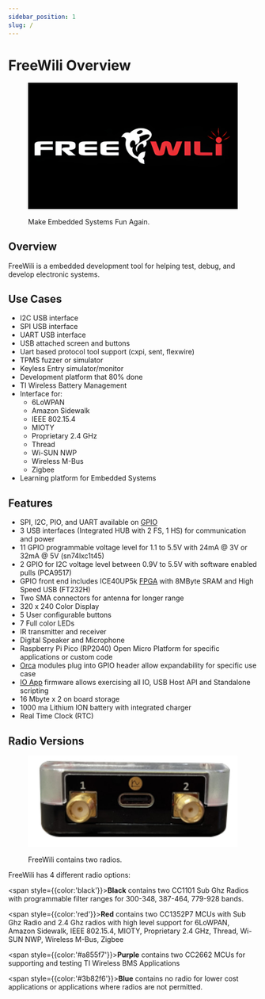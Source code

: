```yaml
---
sidebar_position: 1
slug: /
---
```


# FreeWili Overview

<!-- <div class="text--center"> 
  <img src="/img/freewili-overview.jpg" alt="freewili-overview" /> 
</div> -->

<div class="text--center">

<figure>

![Freewili Overview](./assets/freewili-overview.jpg "Freewili Overview")
<figcaption>Make Embedded Systems Fun Again.</figcaption>
</figure>
</div>

## Overview

FreeWili is a embedded development tool for helping test, debug, and develop electronic systems.

## Use Cases

- I2C USB interface
- SPI USB interface
- UART USB interface
- USB attached screen and buttons
- Uart based protocol tool support (cxpi, sent, flexwire)
- TPMS fuzzer or simulator
- Keyless Entry simulator/monitor
- Development platform that 80% done
- TI Wireless Battery Management
- Interface for:
  - 6LoWPAN
  - Amazon Sidewalk
  - IEEE 802.15.4
  - MIOTY
  - Proprietary 2.4 GHz
  - Thread
  - Wi-SUN NWP
  - Wireless M-Bus
  - Zigbee
- Learning platform for Embedded Systems

## Features

- SPI, I2C, PIO, and UART available on [GPIO](/gpio)
- 3 USB interfaces (Integrated HUB with 2 FS, 1 HS) for communication and power
- 11 GPIO programmable voltage level for 1.1 to 5.5V with 24mA @ 3V or 32mA @ 5V (sn74lxc1t45)
- 2 GPIO for I2C voltage level between 0.9V to 5.5V with software enabled pulls (PCA9517)
- GPIO front end includes ICE40UP5k [FPGA](/ice40-fpga/ice40-fpga-overview) with 8MByte SRAM and High Speed USB (FT232H)
- Two SMA connectors for antenna for longer range
- 320 x 240 Color Display
- 5 User configurable buttons
- 7 Full color LEDs
- IR transmitter and receiver
- Digital Speaker and Microphone
- Raspberry Pi Pico (RP2040) Open Micro Platform for specific applications or custom code
- [Orca](/extending-with-orcas) modules plug into GPIO header allow expandability for specific use case
- [IO App](/io-app) firmware allows exercising all IO, USB Host API and Standalone scripting
- 16 Mbyte x 2 on board storage
- 1000 ma Lithium ION battery with integrated charger
- Real Time Clock (RTC)

## Radio Versions

<div class="text--center">

<figure>

![Radio Versions](./assets/radio-versions.jpg "Radio Versions")
<figcaption>FreeWili contains two radios.</figcaption>
</figure>
</div>

FreeWili has 4 different radio options:

<span style={{color:'black'}}>**Black**</span>  contains two CC1101 Sub Ghz Radios with programmable filter ranges for 300-348, 387-464, 779-928 bands.

<span style={{color:'red'}}>**Red**</span> contains two CC1352P7 MCUs with Sub Ghz Radio and 2.4 Ghz radios with high level support for 6LoWPAN, Amazon Sidewalk, IEEE 802.15.4, MIOTY, Proprietary 2.4 GHz, Thread, Wi-SUN NWP, Wireless M-Bus, Zigbee

<span style={{color:'#a855f7'}}>**Purple**</span> contains two CC2662 MCUs for supporting and testing TI Wireless BMS Applications

<span style={{color:'#3b82f6'}}>**Blue**</span> contains no radio for lower cost applications or applications where radios are not permitted.
